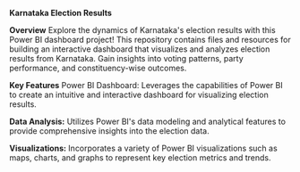**Karnataka Election Results**

**Overview**
Explore the dynamics of Karnataka's election results with this Power BI dashboard project! This repository contains files and resources for building an interactive dashboard that visualizes and analyzes election results from Karnataka. Gain insights into voting patterns, party performance, and constituency-wise outcomes.

**Key Features**
Power BI Dashboard: Leverages the capabilities of Power BI to create an intuitive and interactive dashboard for visualizing election results.

**Data Analysis:** Utilizes Power BI's data modeling and analytical features to provide comprehensive insights into the election data.

**Visualizations:** Incorporates a variety of Power BI visualizations such as maps, charts, and graphs to represent key election metrics and trends.
